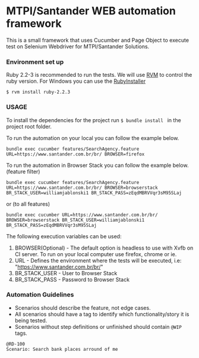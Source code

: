 # MTPI/Santander WEB automation framework  #

This is a small framework that uses Cucumber and Page Object to execute test on Selenium Webdriver for MTPI/Santander Solutions.

### Environment set up ###

Ruby 2.2-3 is recommended to run the tests. We will use [RVM](https://rvm.io) to control the ruby version. For Windows you can use the [RubyInstaller](http://rubyinstaller.org/)

```
$ rvm install ruby-2.2.3
```

### USAGE ###

To install the dependencies for the project run ```$ bundle install ``` in the project root folder.

To run the automation on your local you can follow the example below.
```
bundle exec cucumber features/SearchAgency.feature URL=https://www.santander.com.br/br/ BROWSER=firefox
```

To run the automation in Browser Stack you can follow the example below. (feature filter)
```
bundle exec cucumber features/SearchAgency.feature URL=https://www.santander.com.br/br/ BROWSER=browserstack BR_STACK_USER=williamjablonski1 BR_STACK_PASS=zEqdMBRVVqr3sM95SLaj
```
or (to all features)
```
bundle exec cucumber URL=https://www.santander.com.br/br/ BROWSER=browserstack BR_STACK_USER=williamjablonski1 BR_STACK_PASS=zEqdMBRVVqr3sM95SLaj
```

The following execution variables can be used:

1. BROWSER(Optional) - The default option is headless to use with Xvfb on CI server. To run on your local computer use firefox, chrome or ie.
2. URL - Defines the environment where the tests will be executed, i.e: "https://www.santander.com.br/br/"
3. BR_STACK_USER - User to Browser Stack
4. BR_STACK_PASS - Password to Browser Stack

### Automation Guidelines ###

* Scenarios should describe the feature, not edge cases.
* All scenarios should have a tag to identify which functionality/story it is being tested.
* Scenarios without step definitions or unfinished should contain `@WIP` tags.
```
@RD-100
Scenario: Search bank places arround of me
```
